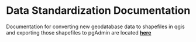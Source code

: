 # Data Standardization Documentation

Documentation for converting new geodatabase data to shapefiles in qgis and exporting those shapefiles to pgAdmin are located [**here**](documentation/shapefile_import.md)
